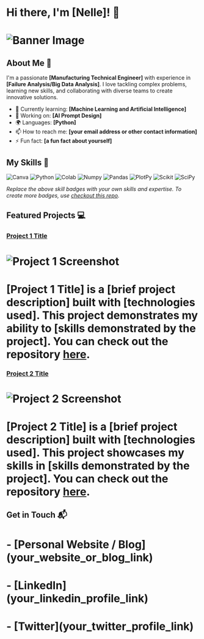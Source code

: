 # Hi there, I'm [Nelle]! 👋

# ![Banner Image](your_banner_image_url_here)

## About Me 🚀

I'm a passionate **[Manufacturing Technical Engineer]** with experience in **[Failure Analysis/Big Data Analysis]**. I love tackling complex problems, learning new skills, and collaborating with diverse teams to create innovative solutions.

- 🌱 Currently learning: **[Machine Learning and Artificial Intelligence]**
- 🔭 Working on: **[AI Prompt Design]**
- 🌍 Languages: **[Python]**
- 📫 How to reach me: **[your email address or other contact information]**
- ⚡ Fun fact: **[a fun fact about yourself]**

## My Skills 🧠

![Canva](https://img.shields.io/badge/Canva-%2300C4CC.svg?&style=for-the-badge&logo=Canva&logoColor=white)
![Python](https://img.shields.io/badge/Python-FFD43B?style=for-the-badge&logo=python&logoColor=blue)
![Colab](https://img.shields.io/badge/Colab-F9AB00?style=for-the-badge&logo=googlecolab&color=525252)
![Numpy](https://img.shields.io/badge/Numpy-777BB4?style=for-the-badge&logo=numpy&logoColor=white)
![Pandas](https://img.shields.io/badge/Pandas-2C2D72?style=for-the-badge&logo=pandas&logoColor=white)
![PlotPy](https://img.shields.io/badge/Plotly-239120?style=for-the-badge&logo=plotly&logoColor=white)
![Scikit](https://img.shields.io/badge/scikit_learn-F7931E?style=for-the-badge&logo=scikit-learn&logoColor=white)
![SciPy](https://img.shields.io/badge/SciPy-654FF0?style=for-the-badge&logo=SciPy&logoColor=white)


*Replace the above skill badges with your own skills and expertise. To create more badges, use [checkout this repo](https://github.com/alexandresanlim/Badges4-README.md-Profile).*

## Featured Projects 💻

### [Project 1 Title](project_1_link)

# ![Project 1 Screenshot](project_1_screenshot_url)

# **[Project 1 Title]** is a **[brief project description]** built with **[technologies used]**. This project demonstrates my ability to **[skills demonstrated by the project]**. You can check out the repository [here](project_1_repository_link).

### [Project 2 Title](project_2_link)

# ![Project 2 Screenshot](project_2_screenshot_url)

# **[Project 2 Title]** is a **[brief project description]** built with **[technologies used]**. This project showcases my skills in **[skills demonstrated by the project]**. You can check out the repository [here](project_2_repository_link).

## Get in Touch 📬

# - **[Personal Website / Blog]**(your_website_or_blog_link)
# - **[LinkedIn]**(your_linkedin_profile_link)
# - **[Twitter]**(your_twitter_profile_link)
